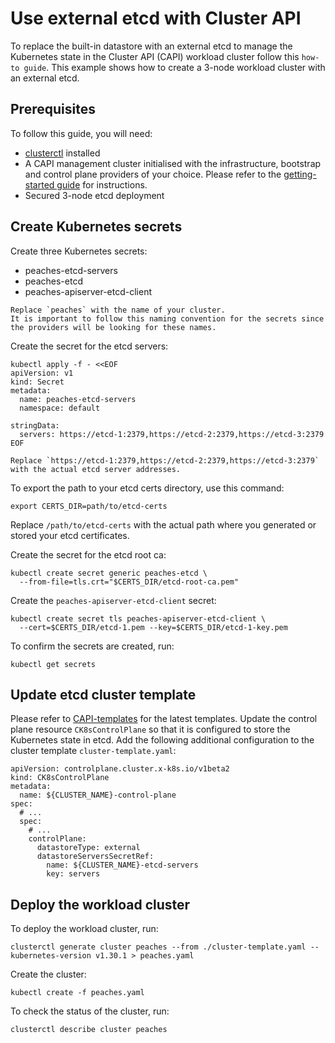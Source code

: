 # Use external etcd with Cluster API

To replace the built-in datastore with an external etcd to
manage the Kubernetes state in the Cluster API (CAPI) workload cluster follow
this `how-to guide`. This example shows how to create a 3-node workload cluster
with an external etcd.

## Prerequisites

To follow this guide, you will need:

- [clusterctl][clusterctl] installed
- A CAPI management cluster initialised with the infrastructure, bootstrap and
  control plane providers of your choice. Please refer to the
  [getting-started guide][getting-started] for instructions.
- Secured 3-node etcd deployment

## Create Kubernetes secrets

Create three Kubernetes secrets:

- peaches-etcd-servers
- peaches-etcd
- peaches-apiserver-etcd-client

```{note}
Replace `peaches` with the name of your cluster.
It is important to follow this naming convention for the secrets since the providers will be looking for these names.
```

Create the secret for the etcd servers:

```
kubectl apply -f - <<EOF
apiVersion: v1
kind: Secret
metadata:
  name: peaches-etcd-servers
  namespace: default

stringData:
  servers: https://etcd-1:2379,https://etcd-2:2379,https://etcd-3:2379
EOF
```

```{note}
Replace `https://etcd-1:2379,https://etcd-2:2379,https://etcd-3:2379` with the actual etcd server addresses.
```

To export the path to your etcd certs directory, use this command:

```
export CERTS_DIR=path/to/etcd-certs
```

Replace `/path/to/etcd-certs` with the actual path where you generated or stored
your etcd certificates.

Create the secret for the etcd root ca:

```
kubectl create secret generic peaches-etcd \
  --from-file=tls.crt="$CERTS_DIR/etcd-root-ca.pem"
```

Create the `peaches-apiserver-etcd-client` secret:

```
kubectl create secret tls peaches-apiserver-etcd-client \
  --cert=$CERTS_DIR/etcd-1.pem --key=$CERTS_DIR/etcd-1-key.pem
```

To confirm the secrets are created, run:

```
kubectl get secrets
```

## Update etcd cluster template

Please refer to [CAPI-templates][CAPI-templates] for the latest templates.
Update the control plane resource `CK8sControlPlane` so that it is configured to
store the Kubernetes state in etcd. Add the following additional configuration
to the cluster template `cluster-template.yaml`:

```
apiVersion: controlplane.cluster.x-k8s.io/v1beta2
kind: CK8sControlPlane
metadata:
  name: ${CLUSTER_NAME}-control-plane
spec:
  # ...
  spec:
    # ...
    controlPlane:
      datastoreType: external
      datastoreServersSecretRef:
        name: ${CLUSTER_NAME}-etcd-servers
        key: servers
```

## Deploy the workload cluster

To deploy the workload cluster, run:

```
clusterctl generate cluster peaches --from ./cluster-template.yaml --kubernetes-version v1.30.1 > peaches.yaml
```

Create the cluster:

```
kubectl create -f peaches.yaml
```

To check the status of the cluster, run:

```
clusterctl describe cluster peaches
```
<!-- LINKS -->
[getting-started]: ../tutorial/getting-started.md
[CAPI-templates]: https://github.com/canonical/cluster-api-k8s/tree/main/templates
[clusterctl]: https://cluster-api.sigs.k8s.io/clusterctl/overview
